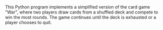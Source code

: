 This Python program implements a simplified version of the card game "War", where two players draw cards from a shuffled deck and compete to win the most rounds. The game continues until the deck is exhausted or a player chooses to quit.
